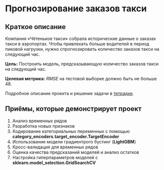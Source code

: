 # Прогнозирование заказов такси

## Краткое описание
Компания «Чётенькое такси» собрала исторические данные о заказах такси в аэропортах. 
Чтобы привлекать больше водителей в период пиковой нагрузки, нужно спрогнозировать 
количество заказов такси на следующий час.

**Цель:** Построить модель, предсказывающую количество заказов такси на следующий час.

**Целевая метрика:** *RMSE* на тестовой выборке должно быть не больше 48.

Подробное описание проекта и решение задачи в [тетрадке](/project12.ipynb).


## Приёмы, которые демонстрирует проект
1. Анализ временных рядов
5. Разработка новых признаков
6. Кодирование категориальных переменных с помощью **category_encoders.target_encoder.TargetEncoder**
7. Использование модели градиентрого бустинг (**LightGBM**)
8. Кросс-валидация для временных рядов
9. Оценка качества предсказаний моделей и анализ остатков
10. Настройка гиперпараметров моделей с **sklearn.model_selection.GridSearchCV**